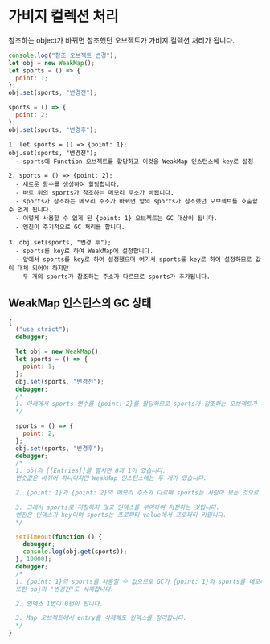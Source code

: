 # 가비지 컬렉션 처리

참조하는 object가 바뀌면 참조했던 오브젝트가 가비지 컬렉션 처리가 됩니다.

```js
console.log("참조 오브젝트 변경");
let obj = new WeakMap();
let sports = () => {
  point: 1;
};
obj.set(sports, "변경전");

sports = () => {
  point: 2;
};
obj.set(sports, "변경후");
```

    1. let sports = () => {point: 1};
    obj.set(sports, "변경전");
      - sports에 Function 오브젝트를 할당하고 이것을 WeakMap 인스턴스에 key로 설정

    2. sports = () => {point: 2};
      - 새로운 함수를 생성하여 할당합니다.
      - 바로 위의 sports가 참조하는 메모리 주소가 바뀝니다.
      - sports가 참조하는 메모리 주소가 바뀌면 앞의 sports가 참조했던 오브젝트를 호출할 수 없게 됩니다.
      - 이렇게 사용할 수 없게 된 {point: 1} 오브젝트는 GC 대상이 됩니다.
      - 엔진이 주기적으로 GC 처리를 합니다.

    3. obj.set(sports, "변경 후");
      - sports를 key로 하여 WeakMap에 설정합니다.
      - 앞에서 sports를 key로 하여 설정했으며 여기서 sports를 key로 하여 설정하므로 값이 대체 되어야 하지만
      - 두 개의 sports가 참조하는 주소가 다르므로 sports가 추가됩니다.

## WeakMap 인스턴스의 GC 상태

```js
{
  ("use strict");
  debugger;

  let obj = new WeakMap();
  let sports = () => {
    point: 1;
  };
  obj.set(sports, "변경전");
  debugger;
  /*
  1. 아래에서 sports 변수를 {point: 2}를 할당하므로 sports가 참조하는 오브젝트가 바뀝니다.
  */

  sports = () => {
    point: 2;
  };
  obj.set(sports, "변경후");
  debugger;
  /*
  1. obj의 [[Entries]]를 펼치면 0과 1이 있습니다.
  변숫값은 바뀌어 하나이지만 WeakMap 인스턴스에는 두 개가 있습니다.

  2. {point: 1}과 {point: 2}의 메모리 주소가 다르며 sports는 사람이 보는 것으로 WeakMap은 값인 메모리 주소가 다르므로 각각 저장합니다.

  3. 그래서 sports로 저장하지 않고 인덱스를 부여하여 저장하는 것입니다.
  엔진은 인덱스가 key이며 sports는 프로퍼티 value에서 프로퍼티 키입니다.
  */

  setTimeout(function () {
    debugger;
    console.log(obj.get(sports));
  }, 10000);
  debugger;
  /*
  1. {point: 1}의 sports를 사용할 수 없으므로 GC가 {point: 1}의 sports를 메모리에서 지웁니다.
  또한 obj의 "변경전"도 삭제합니다.

  2. 인덱스 1번이 0번이 됩니다.

  3. Map 오브젝트에서 entry를 삭제해도 인덱스를 정리합니다.
  */
}
```

